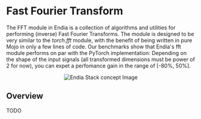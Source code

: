 # Fast Fourier Transform

The FFT module in Endia is a collection of algorithms and utilities for performing (inverse) Fast Fourier Transforms. The module is designed to be very similar to the *torch.fft* module, with the benefit of being written in pure Mojo in only a few lines of code. Our benchmarks show that Endia's fft module performs on par with the PyTorch implementation: Depending on the shape of the input signals (all transformed dimensions must be  power of 2 for now), you can expet a perfomance gain in the range of [-80%, 50%].

<div align="center">
  <img src="../../../assets/fft_title_image.png" alt="Endia Stack concept Image" /> <!-- style="max-width: 800px;" -->
</div>

## Overview

TODO